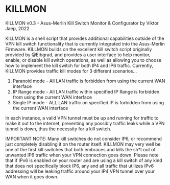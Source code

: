 # KILLMON
KILLMON v0.3 - Asus-Merlin Kill Switch Monitor & Configurator by Viktor Jaep, 2022

KILLMON is a shell script that provides additional capabilities outside of the VPN kill switch functionality that is currently integrated into the Asus-Merlin Firmware. KILLMON builds on the excellent kill switch script originally provided by @Eibgrad, and provides a user interface to help monitor, enable, or disable kill switch operations, as well as allowing you to choose how to implement the kill switch for both IP4 and IP6 traffic. Currently, KILLMON provides traffic kill modes for 3 different scenarios...

1) Paranoid mode - All LAN traffic is forbidden from using the current WAN interface
2) IP Range mode - All LAN traffic within specified IP Range is forbidden from using the current WAN interface
3) Single IP mode - ALL LAN traffic on specified IP is forbidden from using the current WAN interface

In each instance, a valid VPN tunnel must be up and running for traffic to make it out to the internet, preventing any possibly traffic leaks while a VPN tunnel is down, thus the necessity for a kill switch.

IMPORTANT NOTE: Many kill switches do not consider IP6, or recommend just completely disabling it on the router itself. KILLMON may very well be one of the first kill switches that both embraces and kills the sh*t out of unwanted IP6 traffic when your VPN connection goes down. Please note that if IPv6 is enabled on your router and are using a kill switch of any kind that does not specifically block IP6, any and all traffic that utilizes IPv6 addressing will be leaking traffic around your IP4 VPN tunnel over your WAN when it goes down. 
